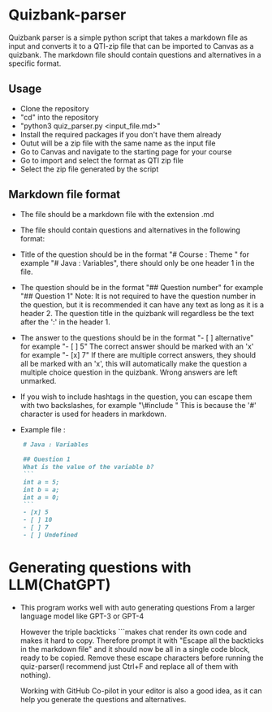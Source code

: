 
# Quizbank-parser 

Quizbank parser is a simple python script that takes a markdown file as input and converts it to a QTI-zip file that can be imported to Canvas as a quizbank. The markdown file should contain questions and alternatives in a specific format.

## Usage

- Clone the repository
- "cd" into the repository
- "python3 quiz_parser.py <input_file.md>"
- Install the required packages if you don't have them already
- Outut will be a zip file with the same name as the input file
- Go to Canvas and navigate to the starting page for your course
- Go to import and select the format as QTI zip file
- Select the zip file generated by the script



## Markdown file format

- The file should be a markdown file with the extension .md
- The file should contain questions and alternatives in the following format:
- Title of the question should be in the format "# Course : Theme " for example "# Java : Variables", 
  there should only be one header 1 in the file.

- The question should be in the format "## Question number" for example "## Question 1"
  Note: It is not required to have the question number in the question, but it is recommended
  it can have any text as long as it is a header 2. The question title in the quizbank will regardless be
  the text after the ':' in the header 1.


- The answer to the questions should be in the format "- [ ] alternative" for example "- [ ] 5"
  The correct answer should be marked with an 'x' for example "- [x] 7"
  If there are multiple correct answers, they should all be marked with an 'x', this will automatically
  make the question a multiple choice question in the quizbank. Wrong answers are left unmarked.

- If you wish to include hashtags in the question, you can escape them with two backslashes, for example "\\#include <iostream>" This is because the '#' character is used for headers in markdown.

- Example file : 
```markdown
    # Java : Variables
    
    ## Question 1
    What is the value of the variable b?
    ```
    int a = 5;
    int b = a;
    int a = 0;
    ```
    - [x] 5
    - [ ] 10
    - [ ] 7
    - [ ] Undefined
```

# Generating questions with LLM(ChatGPT)
- This program works well with auto generating questions
  From a larger language model like GPT-3 or GPT-4

  However the triple backticks ```makes chat render its own code and makes it hard to copy. Therefore prompt it with "Escape all the backticks in the markdown file" and it should now be all in a single code block, ready to be copied. Remove these escape characters before running the quiz-parser(I recommend just Ctrl+F and replace all of them with nothing).

  Working with GitHub Co-pilot in your editor is also a good idea, as it can help you generate the questions and alternatives.

